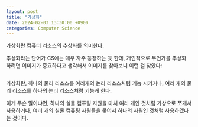 ```yaml
---
layout: post
title: "가상화"
date: 2024-02-03 13:30:00 +0900
categories: Computer Science
---
```


가상화란 컴퓨터 리소스의 추상화를 의미한다.

추상화라는 단어가 CS에는 매우 자주 등장하는 듯 한데, 개인적으로 무언가를 추상화 하려면 이미지가 중요하다고 생각해서 이미지를 찾아보니 이런 걸 찾았다:

<img></img>

가상화란,
하나의 물리 리소스를 여러개의 논리 리소스처럼 기능 시키거나,
여러 개의 물리 리소스를 하나의 논리 리소스처럼 기능케 한다.

이게 무슨 말이냐면,
하나의 실물 컴퓨팅 자원을 마치 여러 개인 것처럼 가상으로 쪼개서 사용하거나,
여러 개의 실물 컴퓨팅 자원들을 묶어서 하나의 자원인 것처럼 사용하겠다는 것이다.
